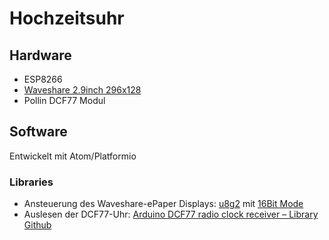 # Hochzeitsuhr

## Hardware
* ESP8266
* [Waveshare 2.9inch 296x128](https://www.waveshare.com/wiki/2.9inch_e-Paper_Module)
* Pollin DCF77 Modul

## Software
Entwickelt mit Atom/Platformio

### Libraries

* Ansteuerung des Waveshare-ePaper Displays:
  [u8g2](https://github.com/olikraus/u8g2) mit [16Bit Mode](https://github.com/olikraus/u8g2/wiki/u8g2setupcpp#16-bit-mode)
* Auslesen der DCF77-Uhr:
  [Arduino DCF77 radio clock receiver – Library](http://thijs.elenbaas.net/2012/04/arduino-dcf77-radio-clock-receiver-library/)
  [Github](https://github.com/thijse/Arduino-DCF77)
